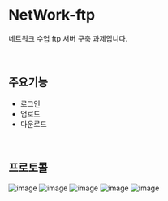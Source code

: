 # NetWork-ftp
네트워크 수업 ftp 서버 구축 과제입니다.

<br>

## 주요기능
- 로그인
- 업로드
- 다운로드

<br>

## 프로토콜
![image](https://github.com/Team-Newfangled/flock-front/assets/84362569/6c3aac97-9f36-465a-88d6-9d446b1bcaf5)
![image](https://github.com/Team-Newfangled/flock-front/assets/84362569/0cfc2399-5a78-4adf-af56-0d17ad5bb995)
![image](https://github.com/Team-Newfangled/flock-front/assets/84362569/c29ed24e-cd87-4021-a65f-12e0a1379918)
![image](https://github.com/Team-Newfangled/flock-front/assets/84362569/56f589c9-6940-4e32-a7fa-42481ab29725)
![image](https://github.com/Team-Newfangled/flock-front/assets/84362569/d5c1903c-2b19-4c35-9e37-9b8a567a5742)
